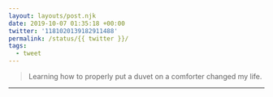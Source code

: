 ```yaml
---
layout: layouts/post.njk
date: 2019-10-07 01:35:18 +00:00
twitter: '1181020139182911488'
permalink: /status/{{ twitter }}/
tags: 
  - tweet
---
```


> Learning how to properly put a duvet on a comforter changed my life.

---
